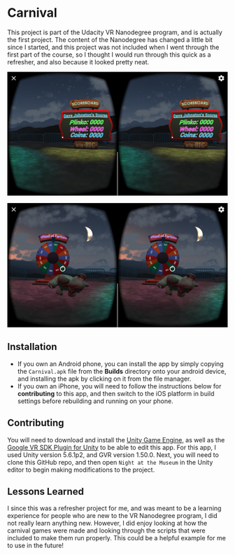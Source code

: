# Carnival
This project is part of the Udacity VR Nanodegree program, and is actually the first project.  The content of the Nanodegree has changed a little bit since I started, and this project was not included when I went through the first part of the course, so I thought I would run through this quick as a refresher, and also because it looked pretty neat.

![alt text](Screenshot1_Carnival.png "In-game screenshot")

![alt text](Screenshot2_Carnival.png "Another in-game screenshot")

## Installation
* If you own an Android phone, you can install the app by simply copying the `Carnival.apk` file from the **Builds** directory onto your android device, and installing the apk by clicking on it from the file manager.
* If you own an iPhone, you will need to follow the instructions below for **contributing** to this app, and then switch to the iOS platform in build settings before rebuilding and running on your phone.

## Contributing
You will need to download and install the [Unity Game Engine](https://unity3d.com/), as well as the [Google VR SDK Plugin for Unity](https://developers.google.com/vr/unity/download) to be able to edit this app.  For this app, I used Unity version 5.6.1p2, and GVR version 1.50.0. Next, you will need to clone this GitHub repo, and then open `Night at the Museum` in the Unity editor to begin making modifications to the project.

## Lessons Learned
I since this was a refresher project for me, and was meant to be a learning experience for people who are new to the VR Nanodegree program, I did not really learn anything new.  However, I did enjoy looking at how the carnival games were made and looking through the scripts that were included to make them run properly.  This could be a helpful example for me to use in the future!